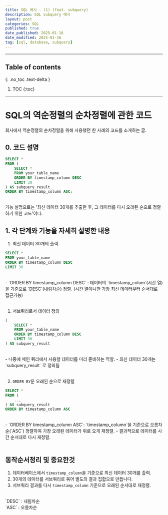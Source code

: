 ```yaml
---
title: SQL 예시 - (1) (feat. subquery)
description: SQL subquery 예시
layout: post
categories: SQL
published: true
date_published: 2025-01-16
date_modified: 2025-01-16
tag: [sql, database, subquery]
---
```

---
## Table of contents
{: .no_toc .text-delta }

1. TOC
{:toc}
---

<!-- 글의 제목은 #
    나머지 큰 제목은 ##
    이후 나머지는 3개이상 -->

# SQL의 역순정렬의 순차정렬에 관한 코드
회사에서 역순정렬의 순차정렬을 위해 사용했던 한 사례의 코드를 소개하는 글.
<br>

## 0. 코드 설명
```sql
SELECT *
FROM (
    SELECT *
    FROM your_table_name
    ORDER BY timestamp_column DESC
    LIMIT 30
) AS subquery_result
ORDER BY timestamp_column ASC;
```
<br>
기능 설명으로는 '최신 데이터 30개를 추출한 후, 그 데이터를 다시 오래된 순으로 정렬하기 위한 코드'이다.
<br>

## 1.  각 단계와 기능을 자세히 설명한 내용

1. 최신 데이터 30개의 출력
```sql
SELECT *
FROM your_table_name
ORDER BY timestamp_column DESC
LIMIT 30
```
<br>
- `ORDER BY timestamp_column DESC` : 데이터의 `timestamp_colum`(시간 열)을 기준으로 `DESC`(내림차순) 정렬. (시간 열이니깐 가장 최신 데이터부터 순서대로 접근가능)
<br>
<br>

1. 서브쿼리로서 데이터 정의
```sql
(
    SELECT *
    FROM your_table_name
    ORDER BY timestamp_column DESC
    LIMIT 30
) AS subquery_result
```
<br>
- 나중에 메인 쿼리에서 사용할 데이터를 미리 준비하는 역할.
- 최신 데이터 30개는 `subquery_result` 로 정의됨
<br>
<br>

2. `ORDER BY`문 오래된 순으로 재정렬
```sql
SELECT *
FROM (
    ...
) AS subquery_result
ORDER BY timestamp_column ASC
```
<br>
- `ORDER BY timestamp_column ASC`: `timestamp_column`을 기준으로 오름차순(`ASC`) 정렬하여 가장 오래된 데이터가 위로 오게 재정렬.
- 결과적으로 데이터를 시간 순서대로 다시 재정렬.
<br>
<br>

## 동작순서정리 및 중요한것
1. 데이터베이스에서 `timestamp_column`을 기준으로 최신 데이터 30개를 출력.
2. 30개의 데이터를 서브쿼리로 묶어 별도의 결과 집합으로 만듭니다.
3. 서브쿼리 결과를 다시 `timestamp_column` 기준으로 오래된 순서대로 재정렬.
<br>
`DESC` : 내림차순<br>
`ASC` : 오름차순